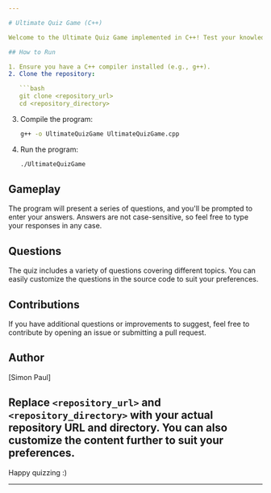 ```yaml
---

# Ultimate Quiz Game (C++)

Welcome to the Ultimate Quiz Game implemented in C++! Test your knowledge with a variety of interesting questions.

## How to Run

1. Ensure you have a C++ compiler installed (e.g., g++).
2. Clone the repository:

   ```bash
   git clone <repository_url>
   cd <repository_directory>
   ```

3. Compile the program:

   ```bash
   g++ -o UltimateQuizGame UltimateQuizGame.cpp
   ```

4. Run the program:

   ```bash
   ./UltimateQuizGame
   ```

## Gameplay

The program will present a series of questions, and you'll be prompted to enter your answers. Answers are not case-sensitive, so feel free to type your responses in any case.

## Questions

The quiz includes a variety of questions covering different topics. You can easily customize the questions in the source code to suit your preferences.

## Contributions

If you have additional questions or improvements to suggest, feel free to contribute by opening an issue or submitting a pull request.

## Author
[Simon Paul]

 ## Replace `<repository_url>` and `<repository_directory>` with your actual repository URL and directory. You can also customize the content further to suit your preferences.

Happy quizzing :)

---
```


